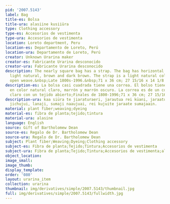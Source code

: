 ```yaml
---
pid: '2007.5143'
label: Bag
title-es: Bolsa
title-ura: alasiine kusiiüra
type: Clothing accessory
type-es: Accesorios de vestimenta
type-ura: Accesorios de vestimenta
location: Loreto department, Peru
location-es: Departamento de Loreto, Perú
location-ura: Departamento de Loreto, Perú
creator: Unknown Urarina maker
creator-es: Fabricante Urarina desconocido
creator-ura: Fabricante Urarina desconocido
description: The nearly square bag has a strap. The bag has horizontal stripes in
  light natural, brown and dark brown. The strap is a light natural color with an
  open weave.&nbsp;Late 1800s-1996.&nbsp;71 x 36 cm; 27 15/16 x 14 1/8 in
description-es: La bolsa casi cuadrada tiene una correa. El bolso tiene rayas horizontales
  en color natural claro, marrón y marrón oscuro. La correa es de un color natural
  claro con un tejido abierto;Finales de 1800-1996;71 x 36 cm; 27 15/16 x 14 1/8 pulgadas
description-ura: kaa siüra te jiaraturaeri, jarautua rei küani, jaraatuanaa rei kulu
  jichujui, lanaji, sumaji naaujuai, rei kujuite jaraate sumajaain.
material: plant fiber;weaving;dyeing
material-es: fibra de planta;tejido;tintura
material-ura: alasine
language: English
source: Gift of Bartholomew Dean
source-es: Regalo de Dr. Bartholomew Dean
source-ura: Regalo de Dr. Bartholomew Dean
subject: Plant fiber;Weaving;Dyeing;Clothing accessory
subject-es: Fibra de planta;Tejido;Tintura;Accesorios de vestimenta
subject-ura: Fibra de planta;Tejido;Tintura;Accesorios de vestimenta;alasine
object_location:
image_small:
image_thumb:
display_template:
order: '080'
layout: urarina_item
collection: urarina
thumbnail: img/derivatives/simple/2007.5143/thumbnail.jpg
full: img/derivatives/simple/2007.5143/fullwidth.jpg
---
```

